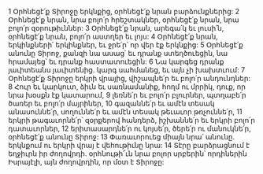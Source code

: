 1 Օրհնեցէ՛ք Տիրոջը երկնքից,
օրհնեցէ՛ք նրան բարձունքներից:
2 Օրհնեցէ՛ք նրան, նրա բոլո՛ր հրեշտակներ,
օրհնեցէ՛ք նրան, նրա բոլո՛ր զօրութիւններ:
3 Օրհնեցէ՛ք նրան, արեգա՛կ եւ լուսի՛ն,
օրհնեցէ՛ք նրան, բոլո՛ր աստղեր եւ լոյս:
4 Օրհնեցէ՛ք նրան, երկինքների՛ երկինքներ,
եւ ջրե՛ր՝ որ վեր էք երկնքից:
5 Օրհնեցէ՛ք անունը Տիրոջ,
քանզի նա ասաց՝ եւ դրանք ստեղծուեցին,
նա հրամայեց՝ եւ դրանք հաստատուեցին:
6 Նա կարգեց դրանք յաւիտեանս յաւիտենից.
կարգ սահմանեց, եւ այն չի խախտւում:
7 Օրհնեցէ՛ք Տիրոջը երկրի վրայից,
վիշապնե՛ր եւ բոլո՛ր անդունդներ:
8 Հուր եւ կարկուտ,
ձիւն եւ սառնամանիք,
հողմ ու մրրիկ,
դուք, որ նրա խօսքն էք կատարում,
9 լեռնե՛ր եւ բոլո՛ր բլուրներ,
պտղաբե՛ր ծառեր եւ բոլո՛ր մայրիներ,
10 գազաննե՛ր եւ ամէն տեսակ անասուննե՛ր,
սողուննե՛ր եւ ամէն տեսակ թեւաւոր թռչուննե՛ր,
11 երկրի թագաւորնե՛ր՝ զօրքերով հանդերձ,
իշխաննե՛ր եւ երկրի բոլո՛ր դատաւորներ,
12 երիտասարդնե՛ր ու կոյսե՛ր,
ծերե՛ր ու մանուկնե՛ր,
օրհնեցէ՛ք անունը Տիրոջ:
13 Փառաւորուեց միայն նրա՛ անունը. երկնքում ու երկրի վրայ է վեհութիւնը նրա:
14 Տէրը բարձրացնում է եղջիւրն իր ժողովրդի.
օրհնութի՜ւն նրա բոլոր սրբերին՝ որդիներին Իսրայէլի,
այն ժողովրդին, որ մօտ է Տիրոջը:
